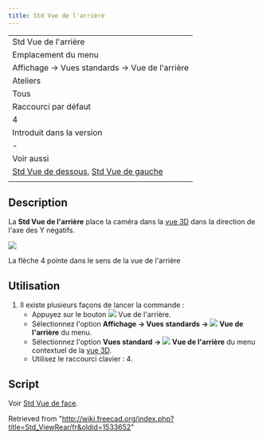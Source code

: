 ```yaml
---
title: Std Vue de l'arrière
---
```

|  |
| --- |
| Std Vue de l'arrière |
| Emplacement du menu |
| Affichage → Vues standards → Vue de l'arrière |
| Ateliers |
| Tous |
| Raccourci par défaut |
| 4 |
| Introduit dans la version |
| - |
| Voir aussi |
| [Std Vue de dessous](/Std_ViewBottom/fr "Std ViewBottom/fr"), [Std Vue de gauche](/Std_ViewLeft/fr "Std ViewLeft/fr") |
|  |

## Description

La **Std Vue de l'arrière** place la caméra dans la [vue 3D](/3D_view/fr "3D view/fr") dans la direction de l'axe des Y négatifs.

![](/images/FreeCAD_views_rear.svg)

La flèche 4 pointe dans le sens de la vue de l'arrière

## Utilisation

1. Il existe plusieurs façons de lancer la commande :
   * Appuyez sur le bouton ![](/images/Std_ViewRear.svg) Vue de l'arrière.
   * Sélectionnez l'option **Affichage → Vues standards → ![](/images/Std_ViewRear.svg) Vue de l'arrière** du menu.
   * Sélectionnez l'option **Vues standard → ![](/images/Std_ViewRear.svg) Vue de l'arrière** du menu contextuel de la [vue 3D](/3D_view/fr "3D view/fr").
   * Utilisez le raccourci clavier : 4.

## Script

Voir [Std Vue de face](/Std_ViewFront/fr#Script "Std ViewFront/fr").

Retrieved from "<http://wiki.freecad.org/index.php?title=Std_ViewRear/fr&oldid=1533652>"